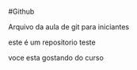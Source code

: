 
#Github

Arquivo da aula de git para iniciantes

este é um repositorio teste

voce esta gostando do curso 
